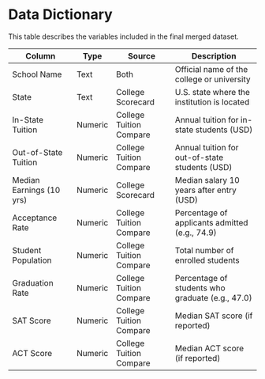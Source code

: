 # Data Dictionary

This table describes the variables included in the final merged dataset.

| **Column**                  | **Type** | **Source**               | **Description**                                                                 |
|----------------------------|----------|---------------------------|---------------------------------------------------------------------------------|
| School Name                | Text     | Both                      | Official name of the college or university                                      |
| State                      | Text     | College Scorecard         | U.S. state where the institution is located                                     |
| In-State Tuition           | Numeric  | College Tuition Compare   | Annual tuition for in-state students (USD)                                     |
| Out-of-State Tuition       | Numeric  | College Tuition Compare   | Annual tuition for out-of-state students (USD)                                 |
| Median Earnings (10 yrs)  | Numeric  | College Scorecard         | Median salary 10 years after entry (USD)                                       |
| Acceptance Rate            | Numeric  | College Tuition Compare   | Percentage of applicants admitted (e.g., 74.9)                                 |
| Student Population         | Numeric  | College Tuition Compare   | Total number of enrolled students                                              |
| Graduation Rate            | Numeric  | College Tuition Compare   | Percentage of students who graduate (e.g., 47.0)                               |
| SAT Score                 | Numeric  | College Tuition Compare   | Median SAT score (if reported)                                                 |
| ACT Score                 | Numeric  | College Tuition Compare   | Median ACT score (if reported)                                                 |
